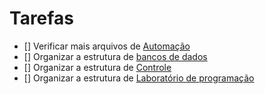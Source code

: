 # Tarefas 

- [] Verificar mais arquivos de [Automação](../Contents/automacao/)
- [] Organizar a estrutura de [bancos de dados](../Contents/bcdd/)
- [] Organizar a estrutura de [Controle](../Contents/ctrl/)
- [] Organizar a estrutura de [Laboratório de programação](../Contents/lprg/)